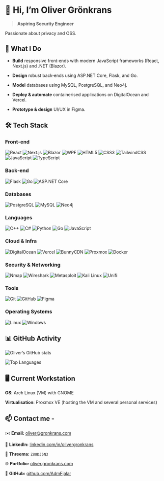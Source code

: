 # 👋 Hi, I’m Oliver Grönkrans 

> **Aspiring Security Engineer** 

Passionate about privacy and OSS.

## 🚀 What I Do

- **Build** responsive front‑ends with modern JavaScript frameworks (React, Next.js) and .NET (Blazor). 

- **Design** robust back‑ends using ASP.NET Core, Flask, and Go. 

- **Model** databases using MySQL, PostgreSQL, and Neo4j. 

- **Deploy & automate** containerised applications on DigitalOcean and Vercel.

- **Prototype & design** UI/UX in Figma.

## 🛠️ Tech Stack 
### Front‑end 

![React](https://img.shields.io/badge/React-61DAFB?logo=react&logoColor=white) ![Next.js](https://img.shields.io/badge/Next.js-000000?logo=nextdotjs&logoColor=white) ![Blazor](https://img.shields.io/badge/Blazor-512BD4?logo=microsoft&logoColor=white) ![WPF](https://img.shields.io/badge/WPF-0078D6?logo=windows&logoColor=white) ![HTML5](https://img.shields.io/badge/HTML5-E34F26?logo=html5&logoColor=white) ![CSS3](https://img.shields.io/badge/CSS3-1572B6?logo=css3&logoColor=white) ![TailwindCSS](https://img.shields.io/badge/TailwindCSS-38B2AC?logo=tailwindcss&logoColor=white) ![JavaScript](https://img.shields.io/badge/JavaScript-F7DF1E?logo=javascript&logoColor=black) ![TypeScript](https://img.shields.io/badge/TypeScript-3178C6?logo=typescript&logoColor=white)

### Back‑end 

![Flask](https://img.shields.io/badge/Flask-000000?logo=flask&logoColor=white) ![Go](https://img.shields.io/badge/Go-00ADD8?logo=go&logoColor=white) ![ASP.NET Core](https://img.shields.io/badge/ASP.NET%20Core-512BD4?logo=dotnet&logoColor=white)

### Databases 

![PostgreSQL](https://img.shields.io/badge/PostgreSQL-336791?logo=postgresql&logoColor=white) ![MySQL](https://img.shields.io/badge/MySQL-4479A1?logo=mysql&logoColor=white) ![Neo4j](https://img.shields.io/badge/Neo4j-008CC1?logo=neo4j&logoColor=white)

### Languages 

![C++](https://img.shields.io/badge/C%2B%2B-00599C?logo=c%2B%2B&logoColor=white) ![C#](https://img.shields.io/badge/C%23-239120?logo=csharp&logoColor=white) ![Python](https://img.shields.io/badge/Python-3776AB?logo=python&logoColor=white) ![Go](https://img.shields.io/badge/Go-00ADD8?logo=go&logoColor=white) ![JavaScript](https://img.shields.io/badge/JavaScript-F7DF1E?logo=javascript&logoColor=black)

### Cloud & Infra 

![DigitalOcean](https://img.shields.io/badge/DigitalOcean-0080FF?logo=digitalocean&logoColor=white) ![Vercel](https://img.shields.io/badge/Vercel-000000?logo=vercel&logoColor=white) ![BunnyCDN](https://img.shields.io/badge/Bunny-FF6600?logo=bunny&logoColor=white) ![Proxmox](https://img.shields.io/badge/Proxmox-E57000?logo=proxmox&logoColor=white) ![Docker](https://img.shields.io/badge/Docker-2496ED?logo=docker&logoColor=white)

### Security & Networking 

![Nmap](https://img.shields.io/badge/Nmap-2D2D2D?logo=nmap&logoColor=white) ![Wireshark](https://img.shields.io/badge/Wireshark-0099FF?logo=wireshark&logoColor=white) ![Metasploit](https://img.shields.io/badge/Metasploit-FF6600?logo=metasploit&logoColor=white) ![Kali Linux](https://img.shields.io/badge/Kali%20Linux-557C94?logo=kali-linux&logoColor=white) ![Unifi](https://img.shields.io/badge/Unifi-0078D7?logo=unifi&logoColor=white)

### Tools 

![Git](https://img.shields.io/badge/Git-F05032?logo=git&logoColor=white) ![GitHub](https://img.shields.io/badge/GitHub-181717?logo=github&logoColor=white) ![Figma](https://img.shields.io/badge/Figma-F24E1E?logo=figma&logoColor=white)

### Operating Systems 

![Linux](https://img.shields.io/badge/Linux-FCC624?logo=linux&logoColor=black) ![Windows](https://img.shields.io/badge/Windows-0078D6?logo=windows&logoColor=white)

## 📊 GitHub Activity 

![Oliver’s GitHub stats](https://github-readme-stats.vercel.app/api?username=AdmFjalar&show_icons=true&theme=dark) 

![Top Languages](https://github-readme-stats.vercel.app/api/top-langs/?username=AdmFjalar&layout=compact&theme=dark)  

## 🖥️ Current Workstation

**OS**: Arch Linux (VM) with GNOME 

**Virtualisation**: Proxmox VE (hosting the VM and several personal services) 

## 📫 Contact me - 

✉️ **Email:** [oliver@gronkrans.com](mailto:oliver@gronkrans.com)

🔗 **LinkedIn:** [linkedin.com/in/olivergronkrans](https://www.linkedin.com/in/olivergronkrans)

📱 **Threema:** `Z8UDJ5N3`

🌐 **Portfolio:** [oliver.gronkrans.com](https://oliver.gronkrans.com)

🐙 **GitHub:** [github.com/AdmFjalar](https://github.com/AdmFjalar)
